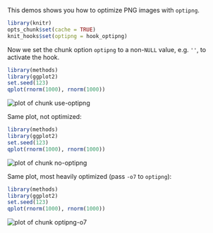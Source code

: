 This demos shows you how to optimize PNG images with `optipng`.


```r
library(knitr)
opts_chunk$set(cache = TRUE)
knit_hooks$set(optipng = hook_optipng)
```

Now we set the chunk option `optipng` to a non-`NULL` value, e.g. `''`, to activate the hook.


```r
library(methods)
library(ggplot2)
set.seed(123)
qplot(rnorm(1000), rnorm(1000))
```

![plot of chunk use-optipng](http://db.yihui.org/knitr-examples/figure/035-optipng-use-optipng-1.png)

Same plot, not optimized:


```r
library(methods)
library(ggplot2)
set.seed(123)
qplot(rnorm(1000), rnorm(1000))
```

![plot of chunk no-optipng](http://db.yihui.org/knitr-examples/figure/035-optipng-no-optipng-1.png)

Same plot, most heavily optimized (pass `-o7` to `optipng`):


```r
library(methods)
library(ggplot2)
set.seed(123)
qplot(rnorm(1000), rnorm(1000))
```

![plot of chunk optipng-o7](http://db.yihui.org/knitr-examples/figure/035-optipng-optipng-o7-1.png)
